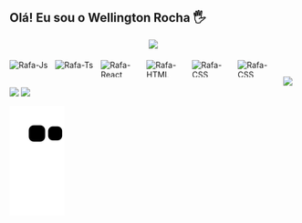 ## Olá! Eu sou o Wellington Rocha 🖐️
<div align="center">
  <a href="https://github.com/WellingtonRRocha">
  <img height="180em" src="https://github-readme-stats.vercel.app/api?username=WellingtonRRocha&show_icons=true&theme=dark&include_all_commits=true&count_private=true"/>
</div>
<div style="display: inline_block"><br>
  <img align="left" alt="Rafa-Js" height="30" width="80" src="https://ebaconline.com.br/images/tild6639-3933-4730-b365-373764373334__kotlin_logo_2021.svg">
  <img align="left" alt="Rafa-Ts" height="30" width="80" src="https://ebaconline.com.br/images/tild6666-3763-4265-a337-396232313336__android_studio_trade.svg">
  <img align="left" alt="Rafa-React" height="30" width="80" src="https://ebaconline.com.br/images/tild6261-3466-4331-a331-303465343339__gradle.svg">
  <img align="left" alt="Rafa-HTML" height="30" width="80" src="https://storage.googleapis.com/cms-storage-bucket/ec64036b4eacc9f3fd73.svg">
  <img align="left" alt="Rafa-CSS" height="30" width="80" src="https://dart.dev/assets/img/shared/dart/logo+text/horizontal/white.svg">
  <img align="left" alt="Rafa-CSS" height="30" width="80" src="https://www.adobe.com/content/dam/cc/us/en/products/xd/max2021-home/Adobe-XD-Logo-White.svg">
</div>
  
  ##
 
<div> 
  <a href="https://www.instagram.com/_wellington.rocha_/" target="_blank"><img src="https://img.shields.io/badge/-Instagram-%23E4405F?style=for-the-badge&logo=instagram&logoColor=white" target="_blank"></a>
  <a href = "mailto:we.rocha99@gmail.com"><img src="https://img.shields.io/badge/-Gmail-%23333?style=for-the-badge&logo=gmail&logoColor=white" target="_blank"></a>
  <a href="https://www.linkedin.com/in/wellington-rodrigues-rocha-9647b5160/" target="_blank"><img src="https://img.shields.io/badge/-LinkedIn-%230077B5?style=for-the-badge&logo=linkedin&logoColor=white" target="_blank"></a> 
 
  ![Snake animation](https://github.com/rafaballerini/rafaballerini/blob/output/github-contribution-grid-snake.svg)
 
</div>
